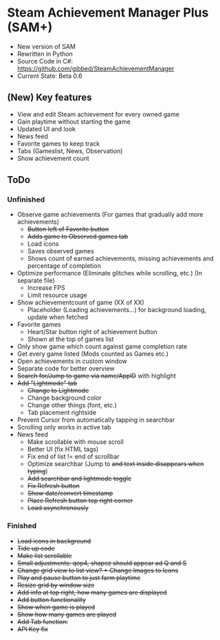 # Steam Achievement Manager Plus (SAM+)
- New version of SAM
- Rewritten in Python
- Source Code in C#: https://github.com/gibbed/SteamAchievementManager
- Current State: Beta 0.6

## (New) Key features
- View and edit Steam achievement for every owned game
- Gain playtime without starting the game
- Updated UI and look
- News feed
- Favorite games to keep track
- Tabs (Gameslist, News, Observation)
- Show achievement count

## ToDo
### Unfinished
- Observe game achievements (For games that gradually add more achievements)
    - ~~Button left of Favorite button~~
    - ~~Adds game to Observed games tab~~
    - Load icons
    - Saves observed games
    - Shows count of earned achievements, missing achievements and percentage of completion
- Optimize performance (Eliminate glitches while scrolling, etc.) (In separate file)
    - Increase FPS
    - Limit resource usage
- Show achievementcount of game (XX of XX)
    - Placeholder (Loading achievements...) for background loading, update when fetched
- Favorite games
    - Heart/Star button right of achievement button
    - Shown at the top of games list
- Only show game which count against game completion rate
- Get every game listed (Mods counted as Games etc.)
- Open achievements in custom window
- Separate code for better overview
- ~~Search for/Jump to game via name/AppID~~ with highlight
- ~~Add "Lightmode" tab~~
    - ~~Change to Lightmode~~
    - Change background color
    - Change other things (font, etc.)
    - Tab placement rightside
- Prevent Cursor from automatically tapping in searchbar
- Scrolling only works in active tab
- News feed
    - Make scrollable with mouse scroll
    - Better UI (fix HTML tags)
    - Fix end  of list != end of scrollbar
    - Optimize searchbar (Jump to ~~and text inside disappears when typing~~)
    - ~~Add searchbar and lightmode toggle~~
    - ~~Fix Refresh button~~
    - ~~Show date/convert timestamp~~
    - ~~Place Refresh button top right corner~~
    - ~~Load asynchronously~~

### Finished
- ~~Load icons in background~~
- ~~Tide up code~~
- ~~Make list scrollable~~
- ~~Small adjustments: qop4, shapez should appear ad Q and S~~
- ~~Change grid view to list view? + Change Images to Icons~~
- ~~Play and pause button to just farm playtime~~
- ~~Resize grid by window size~~
- ~~Add info at top right, how many games are displayed~~
- ~~Add button functionality~~
- ~~Show when game is played~~
- ~~Show how many games are played~~
- ~~Add Tab function:~~
- ~~API Key fix~~